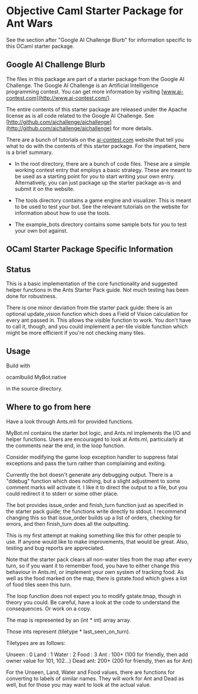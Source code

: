 # Objective Caml Starter Package for Ant Wars

See the section after "Google AI Challenge Blurb" for information
specific to this OCaml starter package.


## Google AI Challenge Blurb

The files in this package are part of a starter package from the
Google AI Challenge. The Google AI Challenge is an Artificial
Intelligence programming contest. You can get more information by
visiting [www.ai-contest.com](http://www.ai-contest.com/).

The entire contents of this starter package are released under the
Apache license as is all code related to the Google AI Challenge. See
[http://github.com/aichallenge/aichallenge](http://github.com/aichallenge/aichallenge) for more details.

There are a bunch of tutorials on the [ai-contest.com](http://ai-contest.com/)
website that tell you what to do with the contents of this starter
package. For the impatient, here is a brief summary.

* In the root directory, there are a bunch of code files. These are a
  simple working contest entry that employs a basic strategy. These
  are meant to be used as a starting point for you to start writing
  your own entry.  Alternatively, you can just package up the starter
  package as-is and submit it on the website.

* The tools directory contains a game engine and visualizer. This is
  meant to be used to test your bot. See the relevant tutorials on the
  website for information about how to use the tools.

* The example_bots directory contains some sample bots for you to test
  your own bot against.


## OCaml Starter Package Specific Information

## Status

This is a basic implementation of the core functionality and suggested 
helper functions in the Ants Starter Pack guide. Not much testing has 
been done for robustness. 

There is one minor deviation from the starter pack guide: there is an 
optional update_vision function which does a Field of Vision calculation 
for every ant passed in. This allows the visible function to work. You 
don't have to call it, though, and you could implement a per-tile 
visible function which might be more efficient if you're not checking 
many tiles.

## Usage

Build with

   ocamlbuild MyBot.native

in the source directory.

## Where to go from here

Have a look through Ants.mli for provided functions.

MyBot.ml contains the starter bot logic, and Ants.ml implements the I/O 
and helper functions. Users are encouraged to look at Ants.ml, 
particularly at the comments near the end, in the loop function.

Consider modifying the game loop exception handler to suppress fatal 
exceptions and pass the turn rather than complaining and exiting.

Currently the bot doesn't generate any debugging output. There is a 
"ddebug" function which does nothing, but a slight adjustment to some 
comment marks will activate it. I like it to direct the output to a 
file, but you could redirect it to stderr or some other place.

The bot provides issue_order and finish_turn function just as specified 
in the starter pack guide; the functions write directly to stdout. I 
recommend changing this so that issue_order builds up a list of orders, 
checking for errors, and then finish_turn does all the outputting.

This is my first attempt at making something like this for other people 
to use. If anyone would like to make improvements, that would be great. 
Also, testing and bug reports are appreciated.

Note that the starter pack clears all non-water tiles from the map after 
every turn, so if you want it to remember food, you have to either 
change this behaviour in Ants.ml, or implement your own system of 
tracking food. As well as the food marked on the map, there is 
gstate.food which gives a list of food tiles seen this turn.

The loop function does not expect you to modify gstate.tmap, though in 
theory you could. Be careful, have a look at the code to understand the 
consequences. Or work on a copy.

The map is represented by an (int * int) array array.

Those ints represent (tiletype * last_seen_on_turn).

Tiletypes are as follows:

Unseen 	: 0
Land	: 1
Water	: 2
Food	: 3
Ant	: 100+ (100 for friendly, then add owner value for 101, 102...)
Dead ant: 200+ (200 for friendly, then as for Ant)

For the Unseen, Land, Water and Food values, there are functions for 
converting to labels of similar names. They will work for Ant and Dead 
as well, but for those you may want to look at the actual value.

